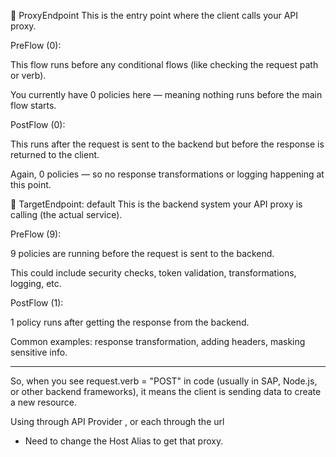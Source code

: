 🔹 ProxyEndpoint
This is the entry point where the client calls your API proxy.

PreFlow (0):

This flow runs before any conditional flows (like checking the request path or verb).

You currently have 0 policies here — meaning nothing runs before the main flow starts.

PostFlow (0):

This runs after the request is sent to the backend but before the response is returned to the client.

Again, 0 policies — so no response transformations or logging happening at this point.

🔹 TargetEndpoint: default
This is the backend system your API proxy is calling (the actual service).

PreFlow (9):

9 policies are running before the request is sent to the backend.

This could include security checks, token validation, transformations, logging, etc.

PostFlow (1):

1 policy runs after getting the response from the backend.

Common examples: response transformation, adding headers, masking sensitive info.



----

So, when you see request.verb = "POST" in code (usually in SAP, Node.js, or other backend frameworks), it means the client is sending data to create a new resource.




Using through API Provider , or each through the url

- Need to change the Host Alias to get that proxy.